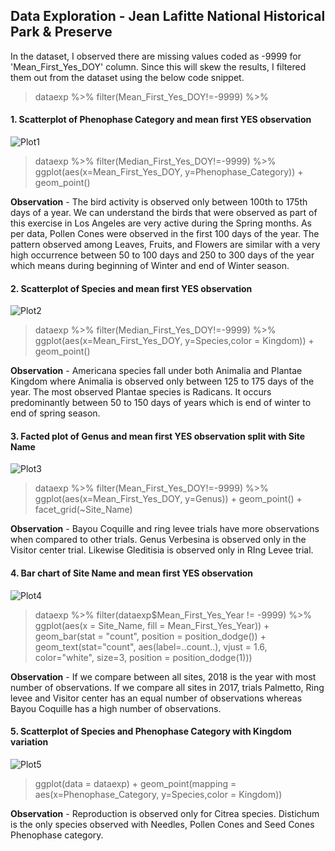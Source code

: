 ## Data Exploration - Jean Lafitte National Historical Park & Preserve

In the dataset, I observed there are missing values coded as -9999 for 'Mean_First_Yes_DOY' column. Since this will skew the results, I filtered them out from the dataset using the below code snippet.

> dataexp %>% filter(Mean_First_Yes_DOY!=-9999) %>%

#### 1. Scatterplot of Phenophase Category and mean first YES observation

![Plot1](https://github.com/pratheebapalanisami/Data-To-Decisons/blob/master/Data%20Exploration/Rplot_ScatterPlot_Phenophase_Category.png)

> dataexp %>% filter(Median_First_Yes_DOY!=-9999) %>% ggplot(aes(x=Mean_First_Yes_DOY, y=Phenophase_Category)) +
geom_point()

**Observation** - The bird activity is observed only between 100th to 175th days of a year. We can understand the birds that were observed as part of this exercise in Los Angeles are very active during the Spring months.
As per data, Pollen Cones were observed in the first 100 days of the year.
The pattern observed among Leaves, Fruits, and Flowers are similar with a very high occurrence between 50 to 100 days and 250 to 300 days of the year which means during beginning of Winter and end of Winter season.

#### 2. Scatterplot of Species and mean first YES observation

![Plot2](https://github.com/pratheebapalanisami/Data-To-Decisons/blob/master/Data%20Exploration/Rplot_ScatterPlot_Species_Kingdom.png)

> dataexp %>% filter(Median_First_Yes_DOY!=-9999) %>% ggplot(aes(x=Mean_First_Yes_DOY, y=Species,color = Kingdom)) +
geom_point()

**Observation** - Americana species fall under both Animalia and Plantae Kingdom where Animalia is observed only between 125 to 175 days of the year. The most observed Plantae species is Radicans. It occurs predominantly between 50 to 150 days of years which is end of winter to end of spring season.

#### 3. Facted plot of Genus and mean first YES observation split with Site Name

![Plot3](https://github.com/pratheebapalanisami/Data-To-Decisons/blob/master/Data%20Exploration/Rplot_Facted%20Plot.png)

> dataexp %>% filter(Mean_First_Yes_DOY!=-9999) %>% ggplot(aes(x=Mean_First_Yes_DOY, y=Genus)) +
geom_point() +
facet_grid(~Site_Name)

**Observation** - Bayou Coquille and ring levee trials have more observations when compared to other trials.
Genus Verbesina is observed only in the Visitor center trial. Likewise Gleditisia is observed only in RIng Levee trial.

#### 4. Bar chart of Site Name and mean first YES observation 

![Plot4](https://github.com/pratheebapalanisami/Data-To-Decisons/blob/master/Data%20Exploration/Rplot_BarChart.png)

> dataexp %>% filter(dataexp$Mean_First_Yes_Year != -9999) %>% ggplot(aes(x = Site_Name, fill = Mean_First_Yes_Year)) +
geom_bar(stat = "count", position = position_dodge()) +
geom_text(stat="count", aes(label=..count..), vjust = 1.6, color="white", size=3, position = position_dodge(1)))

**Observation** - If we compare between all sites, 2018 is the year with most number of observations.
If we compare all sites in 2017, trials Palmetto, Ring levee and Visitor center has an equal number of observations whereas Bayou Coquille has a high number of observations.

#### 5. Scatterplot of Species and Phenophase Category with Kingdom variation

![Plot5](https://github.com/pratheebapalanisami/Data-To-Decisons/blob/master/Data%20Exploration/Rplot_ScatterPlot_Kingdom.png)

> ggplot(data = dataexp) +
geom_point(mapping = aes(x=Phenophase_Category, y=Species,color = Kingdom))

**Observation** - Reproduction is observed only for Citrea species. Distichum is the only species observed with Needles, Pollen Cones and Seed Cones Phenophase category.











